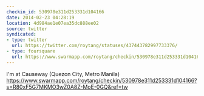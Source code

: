 ```yaml
---
checkin_id: 530978e311d253331d104166
date: 2014-02-23 04:28:19
location: 4d984ae1e07ea35dc888ee02
source: twitter
syndicated:
- type: twitter
  url: https://twitter.com/roytang/statuses/437443782997733376/
- type: foursquare
  url: https://www.swarmapp.com/roytang/checkin/530978e311d253331d104166
---
```


I'm at Causeway (Quezon City, Metro Manila) https://www.swarmapp.com/roytang/checkin/530978e311d253331d104166?s=R80xF5G7MKMO3wZ0A8Z-MoE-0GQ&ref=tw